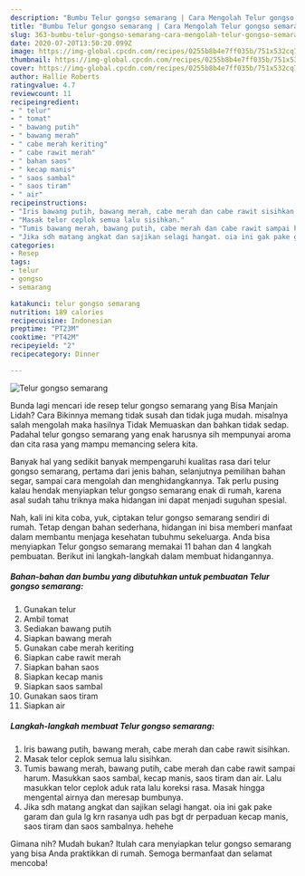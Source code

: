 ```yaml
---
description: "Bumbu Telur gongso semarang | Cara Mengolah Telur gongso semarang Yang Enak dan Simpel"
title: "Bumbu Telur gongso semarang | Cara Mengolah Telur gongso semarang Yang Enak dan Simpel"
slug: 363-bumbu-telur-gongso-semarang-cara-mengolah-telur-gongso-semarang-yang-enak-dan-simpel
date: 2020-07-20T13:50:20.099Z
image: https://img-global.cpcdn.com/recipes/0255b8b4e7ff035b/751x532cq70/telur-gongso-semarang-foto-resep-utama.jpg
thumbnail: https://img-global.cpcdn.com/recipes/0255b8b4e7ff035b/751x532cq70/telur-gongso-semarang-foto-resep-utama.jpg
cover: https://img-global.cpcdn.com/recipes/0255b8b4e7ff035b/751x532cq70/telur-gongso-semarang-foto-resep-utama.jpg
author: Hallie Roberts
ratingvalue: 4.7
reviewcount: 11
recipeingredient:
- " telur"
- " tomat"
- " bawang putih"
- " bawang merah"
- " cabe merah keriting"
- " cabe rawit merah"
- " bahan saos"
- " kecap manis"
- " saos sambal"
- " saos tiram"
- " air"
recipeinstructions:
- "Iris bawang putih, bawang merah, cabe merah dan cabe rawit sisihkan."
- "Masak telor ceplok semua lalu sisihkan."
- "Tumis bawang merah, bawang putih, cabe merah dan cabe rawit sampai harum. Masukkan saos sambal, kecap manis, saos tiram dan air. Lalu masukkan telor ceplok aduk rata lalu koreksi rasa. Masak hingga mengental airnya dan meresap bumbunya."
- "Jika sdh matang angkat dan sajikan selagi hangat. oia ini gak pake garam dan gula lg krn rasanya udh pas bgt dr perpaduan kecap manis, saos tiram dan saos sambalnya. hehehe"
categories:
- Resep
tags:
- telur
- gongso
- semarang

katakunci: telur gongso semarang 
nutrition: 189 calories
recipecuisine: Indonesian
preptime: "PT23M"
cooktime: "PT42M"
recipeyield: "2"
recipecategory: Dinner

---
```



![Telur gongso semarang](https://img-global.cpcdn.com/recipes/0255b8b4e7ff035b/751x532cq70/telur-gongso-semarang-foto-resep-utama.jpg)

Bunda lagi mencari ide resep telur gongso semarang yang Bisa Manjain Lidah? Cara Bikinnya memang tidak susah dan tidak juga mudah. misalnya salah mengolah maka hasilnya Tidak Memuaskan dan bahkan tidak sedap. Padahal telur gongso semarang yang enak harusnya sih mempunyai aroma dan cita rasa yang mampu memancing selera kita.

Banyak hal yang sedikit banyak mempengaruhi kualitas rasa dari telur gongso semarang, pertama dari jenis bahan, selanjutnya pemilihan bahan segar, sampai cara mengolah dan menghidangkannya. Tak perlu pusing kalau hendak menyiapkan telur gongso semarang enak di rumah, karena asal sudah tahu triknya maka hidangan ini dapat menjadi suguhan spesial.




Nah, kali ini kita coba, yuk, ciptakan telur gongso semarang sendiri di rumah. Tetap dengan bahan sederhana, hidangan ini bisa memberi manfaat dalam membantu menjaga kesehatan tubuhmu sekeluarga. Anda bisa menyiapkan Telur gongso semarang memakai 11 bahan dan 4 langkah pembuatan. Berikut ini langkah-langkah dalam membuat hidangannya.

<!--inarticleads1-->

##### Bahan-bahan dan bumbu yang dibutuhkan untuk pembuatan Telur gongso semarang:

1. Gunakan  telur
1. Ambil  tomat
1. Sediakan  bawang putih
1. Siapkan  bawang merah
1. Gunakan  cabe merah keriting
1. Siapkan  cabe rawit merah
1. Siapkan  bahan saos
1. Siapkan  kecap manis
1. Siapkan  saos sambal
1. Gunakan  saos tiram
1. Siapkan  air




<!--inarticleads2-->

##### Langkah-langkah membuat Telur gongso semarang:

1. Iris bawang putih, bawang merah, cabe merah dan cabe rawit sisihkan.
1. Masak telor ceplok semua lalu sisihkan.
1. Tumis bawang merah, bawang putih, cabe merah dan cabe rawit sampai harum. Masukkan saos sambal, kecap manis, saos tiram dan air. Lalu masukkan telor ceplok aduk rata lalu koreksi rasa. Masak hingga mengental airnya dan meresap bumbunya.
1. Jika sdh matang angkat dan sajikan selagi hangat. oia ini gak pake garam dan gula lg krn rasanya udh pas bgt dr perpaduan kecap manis, saos tiram dan saos sambalnya. hehehe




Gimana nih? Mudah bukan? Itulah cara menyiapkan telur gongso semarang yang bisa Anda praktikkan di rumah. Semoga bermanfaat dan selamat mencoba!
